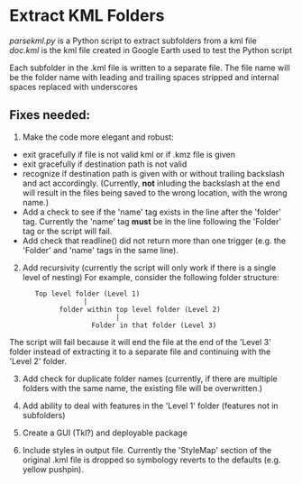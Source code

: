 Extract KML Folders
==========

_parsekml.py_ is a Python script to extract subfolders from a kml file  
_doc.kml_ is the kml file created in Google Earth used to test the Python script

Each subfolder in the .kml file is written to a separate file. The file name will be the folder name with leading and trailing spaces stripped and internal spaces replaced with underscores

Fixes needed:
-------------
1. Make the code more elegant and robust:
  - exit gracefully if file is not valid kml or if .kmz file is given
  - exit gracefully if destination path is not valid
  - recognize if destination path is given with or without trailing backslash and act accordingly. (Currently, **not** inluding the backslash at the end will result in the files being saved to the wrong location, with the wrong name.) 
  - Add a check to see if the 'name' tag exists in the line after the 'folder' tag. Currently the 'name' tag **must** be in the line following the 'Folder' tag or the script will fail.
  - Add check that readline() did not return more than one trigger (e.g. the 'Folder' and 'name' tags in the same line).

2. Add recursivity (currently the script will only work if there is a single level of nesting)
  For example, consider the following folder structure:

          Top level folder (Level 1)
                      |
                folder within top level folder (Level 2)
                              |
                        Folder in that folder (Level 3)
            
            
  The script will fail because it will end the file at the end of the 'Level 3' folder instead of extracting it to a separate file and continuing with the 'Level 2' folder.
  
3. Add check for duplicate folder names (currently, if there are multiple folders with the same name, the existing file will be overwritten.)
  
4. Add ability to deal with features in the 'Level 1' folder (features not in subfolders)

5. Create a GUI (Tkl?) and deployable package

6. Include styles in output file. Currently the 'StyleMap' section of the original .kml file is dropped so symbology reverts to the defaults (e.g. yellow pushpin).
